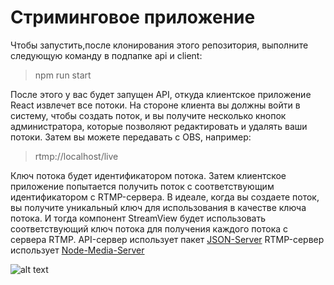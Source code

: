 # Стриминговое приложение 

Чтобы запустить,после клонирования этого репозитория, выполните следующую команду в подпапке api и client:

> npm run start

После этого у вас будет запущен API, откуда клиентское приложение React извлечет все потоки.
На стороне клиента вы должны войти в систему, чтобы создать поток, и вы получите несколько кнопок администратора, которые позволяют редактировать и удалять ваши потоки.
Затем вы можете передавать с OBS, например:

> rtmp://localhost/live

Ключ потока будет идентификатором потока.
Затем клиентское приложение попытается получить поток с соответствующим идентификатором с RTMP-сервера.
В идеале, когда вы создаете поток, вы получите уникальный ключ для использования в качестве ключа потока. И тогда компонент StreamView будет использовать соответствующий ключ потока для получения каждого потока с сервера RTMP.
API-сервер использует пакет  [JSON-Server](https://github.com/typicode/json-server)
RTMP-сервер использует [Node-Media-Server](https://github.com/illuspas/Node-Media-Server)

![alt text]()
